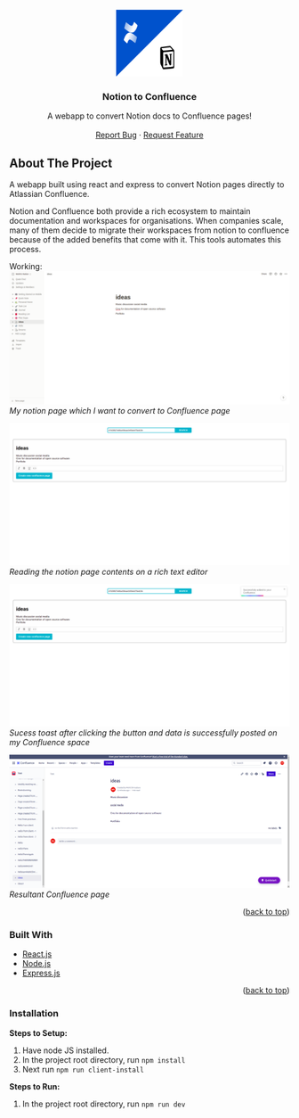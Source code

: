 <!-- PROJECT LOGO -->
<br />
<div align="center">
  <a href="https://github.com/mohitxsh/Notion-to-Confluence">
    <img src="assets/notion_to_confluence.png" alt="Logo" width="120" height="120">
  </a>
  <!-- TABLE OF CONTENTS -->

  <h3 align="center">Notion to Confluence</h3>
  <p align="center">
    A webapp to convert Notion docs to Confluence pages!
    <br />
    <br />
    <a href="https://github.com/mohitxsh/Notion-to-Confluence/issues">Report Bug</a>
    ·
    <a href="https://github.com/mohitxsh/Notion-to-Confluence/issues">Request Feature</a>
  </p>
</div>

<!-- ABOUT THE PROJECT -->
## About The Project

A webapp built using react and express to convert Notion pages directly to Atlassian Confluence.

Notion and Confluence both provide a rich ecosystem to maintain documentation and workspaces for organisations. When companies scale, many of them decide to migrate their workspaces from notion to confluence because of the added benefits that come with it. This tools automates this process.

Working:
![Notion-ideas](https://github.com/mohitxsh/Notion-to-Confluence/blob/main/assets/notion_ideas.png)
*My notion page which I want to convert to Confluence page*


![Webapp-ideas](https://github.com/mohitxsh/Notion-to-Confluence/blob/main/assets/webapp_ideas.png)
*Reading the notion page contents on a rich text editor*


![Webapp-toast](https://github.com/mohitxsh/Notion-to-Confluence/blob/main/assets/webapp_toast.png)
*Sucess toast after clicking the button and data is successfully posted on my Confluence space*


![Confluence-ideas](https://github.com/mohitxsh/Notion-to-Confluence/blob/main/assets/confluence_ideas.png)
*Resultant Confluence page*

<p align="right">(<a href="#top">back to top</a>)</p>

### Built With

* [React.js](https://reactjs.org/)
* [Node.js](https://nodejs.dev/)
* [Express.js](https://expressjs.com/)

<p align="right">(<a href="#top">back to top</a>)</p>

### Installation
**Steps to Setup:**

1. Have node JS installed.
2. In the project root directory, run `npm install`
3. Next run `npm run client-install`

**Steps to Run:**

1. In the project root directory, run `npm run dev`

